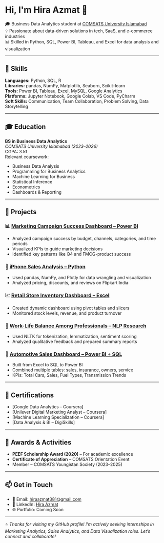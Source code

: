 # Hi, I'm Hira Azmat 👋

🎓 Business Data Analytics student at [COMSATS University Islamabad](https://www.comsats.edu.pk/)  
💡 Passionate about data-driven solutions in tech, SaaS, and e-commerce industries  
📊 Skilled in Python, SQL, Power BI, Tableau, and Excel for data analysis and visualization

---

## 🔧 Skills

**Languages:** Python, SQL, R  
**Libraries:** pandas, NumPy, Matplotlib, Seaborn, Scikit-learn  
**Tools:** Power BI, Tableau, Excel, MySQL, Google Analytics  
**Platforms:** Jupyter Notebook, Google Colab, VS Code, PyCharm  
**Soft Skills:** Communication, Team Collaboration, Problem Solving, Data Storytelling

---

## 🎓 Education

**BS in Business Data Analytics**  
*COMSATS University Islamabad (2023–2026)*  
CGPA: 3.51  
Relevant coursework:  
- Business Data Analysis  
- Programming for Business Analytics  
- Machine Learning for Business  
- Statistical Inference  
- Econometrics  
- Dashboards & Reporting  

---

## 📂 Projects

### 📊 [Marketing Campaign Success Dashboard – Power BI](https://github.com/hiraazmat381/Marketing-Campaign-Success-Dashboard)
- Analyzed campaign success by budget, channels, categories, and time periods
- Visualized KPIs to guide marketing decisions
- Identified key patterns like Q4 and FMCG-product success

### 📱 [iPhone Sales Analysis – Python](https://github.com/hiraazmat381/IPHONE_DATA_SALES_ANALYSIS)
- Used pandas, NumPy, and Plotly for data wrangling and visualization
- Analyzed pricing, discounts, and reviews on Flipkart India

### 📈 [Retail Store Inventory Dashboard – Excel](https://github.com/hiraazmat381/Data-Analysis-Project-Vrinda-Store-Online-Sales-Dashboard)
- Created dynamic dashboard using pivot tables and slicers
- Monitored stock levels, revenue, and product turnover

### 🧠 [Work-Life Balance Among Professionals – NLP Research](https://github.com/hiraazmat381/Qualitative-Study-WorkLife-Balance)
- Used NLTK for tokenization, lemmatization, sentiment scoring
- Analyzed qualitative feedback and prepared summary reports

### 🚗 [Automotive Sales Dashboard – Power BI + SQL](https://github.com/hiraazmat381/Automotive-Sales-Dashboard)
- Built from Excel to SQL to Power BI
- Combined multiple tables: sales, insurance, owners, service
- KPIs: Total Cars, Sales, Fuel Types, Transmission Trends

---

## 📜 Certifications

- [Google Data Analytics – Coursera]  
- [Unilever Digital Marketing Analyst – Coursera] 
- [Machine Learning Specialization – Coursera] 
- [Data Analysis & BI – DigiSkills]

---

## 🏅 Awards & Activities

- **PEEF Scholarship Award (2020)** – For academic excellence  
- **Certificate of Appreciation** – COMSATS Orientation Event  
- Member – COMSATS Youngistan Society (2023–2025)

---

## 📫 Get in Touch

- 📧 Email: [hiraazmat381@gmail.com](mailto:hiraazmat381@gmail.com)  
- 💼 LinkedIn: [Hira Azmat](https://www.linkedin.com/in/hira-azmat)  
- 🌐 Portfolio: Coming Soon  

---

⭐ *Thanks for visiting my GitHub profile! I'm actively seeking internships in Marketing Analytics, Sales Analytics, and Data Visualization roles. Let’s connect and collaborate!*  
